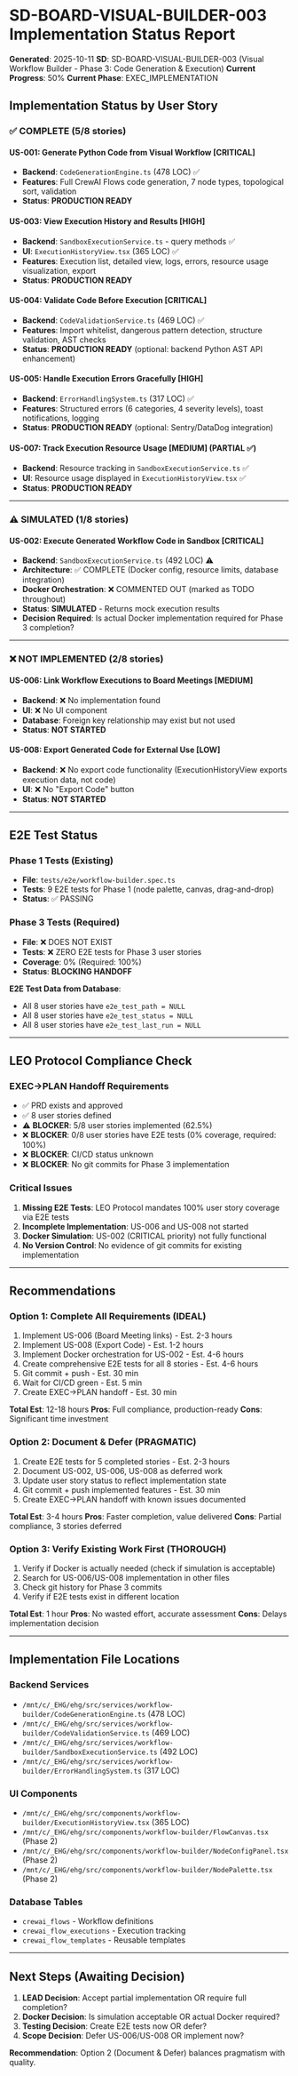 # SD-BOARD-VISUAL-BUILDER-003 Implementation Status Report

**Generated**: 2025-10-11
**SD**: SD-BOARD-VISUAL-BUILDER-003 (Visual Workflow Builder - Phase 3: Code Generation & Execution)
**Current Progress**: 50%
**Current Phase**: EXEC_IMPLEMENTATION

## Implementation Status by User Story

### ✅ COMPLETE (5/8 stories)

#### US-001: Generate Python Code from Visual Workflow [CRITICAL]
- **Backend**: `CodeGenerationEngine.ts` (478 LOC) ✅
- **Features**: Full CrewAI Flows code generation, 7 node types, topological sort, validation
- **Status**: **PRODUCTION READY**

#### US-003: View Execution History and Results [HIGH]
- **Backend**: `SandboxExecutionService.ts` - query methods ✅
- **UI**: `ExecutionHistoryView.tsx` (365 LOC) ✅
- **Features**: Execution list, detailed view, logs, errors, resource usage visualization, export
- **Status**: **PRODUCTION READY**

#### US-004: Validate Code Before Execution [CRITICAL]
- **Backend**: `CodeValidationService.ts` (469 LOC) ✅
- **Features**: Import whitelist, dangerous pattern detection, structure validation, AST checks
- **Status**: **PRODUCTION READY** (optional: backend Python AST API enhancement)

#### US-005: Handle Execution Errors Gracefully [HIGH]
- **Backend**: `ErrorHandlingSystem.ts` (317 LOC) ✅
- **Features**: Structured errors (6 categories, 4 severity levels), toast notifications, logging
- **Status**: **PRODUCTION READY** (optional: Sentry/DataDog integration)

#### US-007: Track Execution Resource Usage [MEDIUM] (PARTIAL ✅)
- **Backend**: Resource tracking in `SandboxExecutionService.ts` ✅
- **UI**: Resource usage displayed in `ExecutionHistoryView.tsx` ✅
- **Status**: **PRODUCTION READY**

---

### ⚠️ SIMULATED (1/8 stories)

#### US-002: Execute Generated Workflow Code in Sandbox [CRITICAL]
- **Backend**: `SandboxExecutionService.ts` (492 LOC) ⚠️
- **Architecture**: ✅ COMPLETE (Docker config, resource limits, database integration)
- **Docker Orchestration**: ❌ COMMENTED OUT (marked as TODO throughout)
- **Status**: **SIMULATED** - Returns mock execution results
- **Decision Required**: Is actual Docker implementation required for Phase 3 completion?

---

### ❌ NOT IMPLEMENTED (2/8 stories)

#### US-006: Link Workflow Executions to Board Meetings [MEDIUM]
- **Backend**: ❌ No implementation found
- **UI**: ❌ No UI component
- **Database**: Foreign key relationship may exist but not used
- **Status**: **NOT STARTED**

#### US-008: Export Generated Code for External Use [LOW]
- **Backend**: ❌ No export code functionality (ExecutionHistoryView exports execution data, not code)
- **UI**: ❌ No "Export Code" button
- **Status**: **NOT STARTED**

---

## E2E Test Status

### Phase 1 Tests (Existing)
- **File**: `tests/e2e/workflow-builder.spec.ts`
- **Tests**: 9 E2E tests for Phase 1 (node palette, canvas, drag-and-drop)
- **Status**: ✅ PASSING

### Phase 3 Tests (Required)
- **File**: ❌ DOES NOT EXIST
- **Tests**: ❌ ZERO E2E tests for Phase 3 user stories
- **Coverage**: 0% (Required: 100%)
- **Status**: **BLOCKING HANDOFF**

**E2E Test Data from Database**:
- All 8 user stories have `e2e_test_path = NULL`
- All 8 user stories have `e2e_test_status = NULL`
- All 8 user stories have `e2e_test_last_run = NULL`

---

## LEO Protocol Compliance Check

### EXEC→PLAN Handoff Requirements
- ✅ PRD exists and approved
- ✅ 8 user stories defined
- ⚠️ **BLOCKER**: 5/8 user stories implemented (62.5%)
- ❌ **BLOCKER**: 0/8 user stories have E2E tests (0% coverage, required: 100%)
- ❌ **BLOCKER**: CI/CD status unknown
- ❌ **BLOCKER**: No git commits for Phase 3 implementation

### Critical Issues
1. **Missing E2E Tests**: LEO Protocol mandates 100% user story coverage via E2E tests
2. **Incomplete Implementation**: US-006 and US-008 not started
3. **Docker Simulation**: US-002 (CRITICAL priority) not fully functional
4. **No Version Control**: No evidence of git commits for existing implementation

---

## Recommendations

### Option 1: Complete All Requirements (IDEAL)
1. Implement US-006 (Board Meeting links) - Est. 2-3 hours
2. Implement US-008 (Export Code) - Est. 1-2 hours
3. Implement Docker orchestration for US-002 - Est. 4-6 hours
4. Create comprehensive E2E tests for all 8 stories - Est. 4-6 hours
5. Git commit + push - Est. 30 min
6. Wait for CI/CD green - Est. 5 min
7. Create EXEC→PLAN handoff - Est. 30 min

**Total Est**: 12-18 hours
**Pros**: Full compliance, production-ready
**Cons**: Significant time investment

### Option 2: Document & Defer (PRAGMATIC)
1. Create E2E tests for 5 completed stories - Est. 2-3 hours
2. Document US-002, US-006, US-008 as deferred work
3. Update user story status to reflect implementation state
4. Git commit + push implemented features - Est. 30 min
5. Create EXEC→PLAN handoff with known issues documented

**Total Est**: 3-4 hours
**Pros**: Faster completion, value delivered
**Cons**: Partial compliance, 3 stories deferred

### Option 3: Verify Existing Work First (THOROUGH)
1. Verify if Docker is actually needed (check if simulation is acceptable)
2. Search for US-006/US-008 implementation in other files
3. Check git history for Phase 3 commits
4. Verify if E2E tests exist in different location

**Total Est**: 1 hour
**Pros**: No wasted effort, accurate assessment
**Cons**: Delays implementation decision

---

## Implementation File Locations

### Backend Services
- `/mnt/c/_EHG/ehg/src/services/workflow-builder/CodeGenerationEngine.ts` (478 LOC)
- `/mnt/c/_EHG/ehg/src/services/workflow-builder/CodeValidationService.ts` (469 LOC)
- `/mnt/c/_EHG/ehg/src/services/workflow-builder/SandboxExecutionService.ts` (492 LOC)
- `/mnt/c/_EHG/ehg/src/services/workflow-builder/ErrorHandlingSystem.ts` (317 LOC)

### UI Components
- `/mnt/c/_EHG/ehg/src/components/workflow-builder/ExecutionHistoryView.tsx` (365 LOC)
- `/mnt/c/_EHG/ehg/src/components/workflow-builder/FlowCanvas.tsx` (Phase 2)
- `/mnt/c/_EHG/ehg/src/components/workflow-builder/NodeConfigPanel.tsx` (Phase 2)
- `/mnt/c/_EHG/ehg/src/components/workflow-builder/NodePalette.tsx` (Phase 2)

### Database Tables
- `crewai_flows` - Workflow definitions
- `crewai_flow_executions` - Execution tracking
- `crewai_flow_templates` - Reusable templates

---

## Next Steps (Awaiting Decision)

1. **LEAD Decision**: Accept partial implementation OR require full completion?
2. **Docker Decision**: Is simulation acceptable OR actual Docker required?
3. **Testing Decision**: Create E2E tests now OR defer?
4. **Scope Decision**: Defer US-006/US-008 OR implement now?

**Recommendation**: Option 2 (Document & Defer) balances pragmatism with quality.
